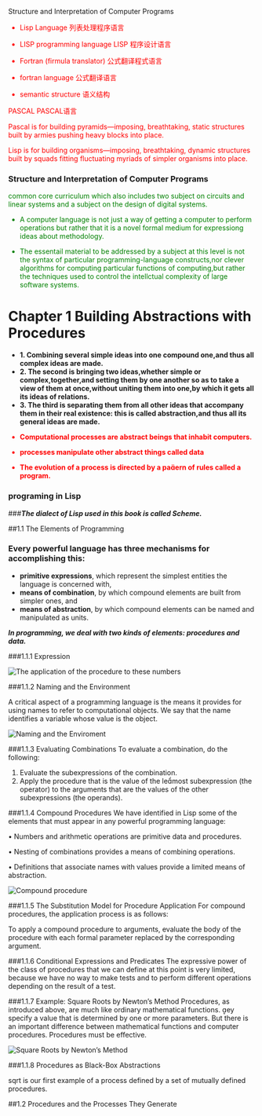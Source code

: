 Structure and Interpretation of Computer Programs

<font color=red>

* Lisp Language 列表处理程序语言

* LISP programming language LISP 程序设计语言


* Fortran (firmula translator) 公式翻译程式语言


* fortran language 公式翻译语言

* semantic structure 语义结构


PASCAL PASCAL语言

Pascal is for building pyramids—imposing, breathtaking, static structures built by armies pushing heavy blocks into place.

Lisp is for building organisms—imposing, breathtaking, dynamic structures built by squads fitting fluctuating myriads of simpler organisms into place.

</font>

### Structure and Interpretation of Computer Programs 
<font color=green>
 common core curriculum which also includes two subject on circuits and linear systems and a subject on the design of digital systems. 

* A computer language is not just a way of getting a computer to perform operations but rather that it is a novel formal medium for expressiong ideas about methodology.

* The essentail material to be addressed by a subject at this level is not  the syntax of particular programming-language constructs,nor clever algorithms for computing particular functions of computing,but rather the techniques used to control the intellctual complexity of large software systems.

</font>


# Chapter 1 Building Abstractions with Procedures

*  **1. Combining several simple ideas into one compound one,and thus all complex ideas are made.**
*  **2. The second is bringing two ideas,whether simple or complex,together,and setting them by one another so as to take a view of them at once,without uniting them into one,by which it gets all its ideas of relations.**
*  **3. The third is separating them from all other ideas that accompany them in their real existence: this is called abstraction,and thus all its general ideas are made.**

<font color=red>

* **Computational processes are abstract beings that inhabit computers.**

* **processes manipulate other abstract things called data**

* **The evolution of a process is directed by a paern of rules called a program.**

</font>


### programing in Lisp

###***The dialect of Lisp used in this book is called Scheme.***


##1.1 The Elements of Programming

### Every powerful language has three mechanisms for accomplishing this:
* **primitive expressions**, which represent the simplest entities the language is concerned with,
* **means of combination**, by which compound elements are built from simpler ones, and
* **means of abstraction**, by which compound elements can be named and manipulated as units.


***In programming, we deal with two kinds of elements: procedures and data.***


###1.1.1 Expression

![The application of the procedure to these numbers](./P1_the_application_of_the_procedure.png)


###1.1.2 Naming and the Environment

A critical aspect of a programming language is the means it provides for using names to refer to computational objects. We say that the name identifies a variable whose value is the object.

![Naming and the Enviroment](./P2_Naming_and_the_Environment.PNG) 


###1.1.3 Evaluating Combinations
To evaluate a combination, do the following:

1. Evaluate the subexpressions of the combination.
2. Apply the procedure that is the value of the lemost subexpression (the operator) to the arguments that are the values of the
other subexpressions (the operands).


###1.1.4 Compound Procedures
We have identified in Lisp some of the elements that must appear in any powerful programming language:

• Numbers and arithmetic operations are primitive data and procedures.

• Nesting of combinations provides a means of combining operations.

• Definitions that associate names with values provide a limited means of abstraction.

![Compound procedure](./P3_Compound_Procedures.PNG) 


###1.1.5 The Substitution Model for Procedure Application
For compound procedures, the application process is as follows:

To apply a compound procedure to arguments, evaluate the body of the procedure with each formal parameter replaced by the corresponding argument.

###1.1.6 Conditional Expressions and Predicates
The expressive power of the class of procedures that we can define at this point is very limited, because we have no way to make tests and to perform different operations depending on the result of a test.


###1.1.7 Example: Square Roots by Newton’s Method
Procedures, as introduced above, are much like ordinary mathematical functions. ey specify a value that is determined by one or more parameters. But there is an important difference between mathematical functions and computer procedures. Procedures must be effective.

![Square Roots by Newton’s Method](./P4_Square_Roots_by_Newton_Method.PNG) 


###1.1.8 Procedures as Black-Box Abstractions

sqrt is our first example of a process defined by a set of mutually defined procedures. 



##1.2 Procedures and the Processes They Generate













